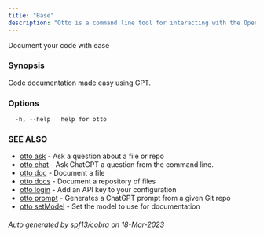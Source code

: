 ```yaml
---
title: "Base"
description: "Otto is a command line tool for interacting with the OpenAI API."
---
```


Document your code with ease

### Synopsis

Code documentation made easy using GPT.

### Options

```
  -h, --help   help for otto
```

### SEE ALSO

* [otto ask](otto_ask.md)	 - Ask a question about a file or repo
* [otto chat](otto_chat.md)	 - Ask ChatGPT a question from the command line.
* [otto doc](otto_doc.md)	 - Document a file
* [otto docs](otto_docs.md)	 - Document a repository of files
* [otto login](otto_login.md)	 - Add an API key to your configuration
* [otto prompt](otto_prompt.md)	 - Generates a ChatGPT prompt from a given Git repo
* [otto setModel](otto_setModel.md)	 - Set the model to use for documentation

###### Auto generated by spf13/cobra on 18-Mar-2023
